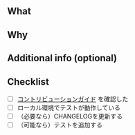 ## What
<!-- このPRで何をしたのか？ どう変わるのか？ -->

## Why
<!-- なぜそうするのか？ どういう意図なのか？ 何が困っているのか？ -->

## Additional info (optional)
<!-- テスト観点など -->

## Checklist
- [ ] [コントリビューションガイド](https://github.com/misskey-dev/misskey/blob/develop/CONTRIBUTING.md) を確認した
- [ ] ローカル環境でテストが動作している
- [ ] （必要なら）CHANGELOGを更新する
- [ ] （可能なら）テストを追加する
